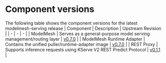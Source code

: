 # Component versions

The following table shows the component versions for the latest modelmesh-serving release
| Component | Description | Upstream Revision |
| - | - | - |
| ModelMesh | Serves as a general-purpose model serving management/routing layer | [v0.7.0](https://github.com/kserve/modelmesh/tree/v0.7.0) |
| ModelMesh Runtime Adapter | Contains the unified puller/runtime-adapter image | [v0.7.0](https://github.com/kserve/modelmesh-runtime-adapter/tree/v0.7.0) |
| REST Proxy | Supports inference requests using KServe V2 REST Predict Protocol | [v0.1.1](https://github.com/kserve/rest-proxy/tree/v0.1.1) |
